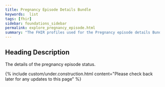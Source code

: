```yaml
---
title: Pregnancy Episode Details Bundle
keywords:  list
tags: [fhir]
sidebar: foundations_sidebar
permalink: explore_pregnancy_episode.html
summary: "The FHIR profiles used for the Pregnancy episode details Bundle"
---
```


## Heading Description ##
The details of the pregnancy episode status.

{% include custom/under.construction.html content="Please check back later for any updates to this page" %}

